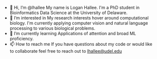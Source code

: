 - 👋 Hi, I’m @lhallee
My name is Logan Hallee. I'm a PhD student in Bioinformatics Data Science at the University of Delaware.
- 👀 I’m interested in
My research interests hover around computational biology. I'm currently applying computer vision and natural language processing to various biological problems.
- 🌱 I’m currently learning
Applications of attention and broad ML proficiency. 
- 📫 How to reach me
If you have questions about my code or would like to collaborate feel free to reach out to lhallee@udel.edu

<!---
lhallee/lhallee is a ✨ special ✨ repository because its `README.md` (this file) appears on your GitHub profile.
You can click the Preview link to take a look at your changes.
--->
